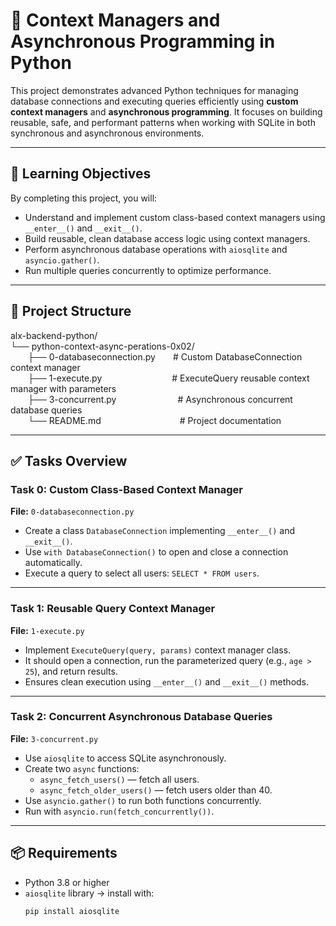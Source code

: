 # 📘 Context Managers and Asynchronous Programming in Python

This project demonstrates advanced Python techniques for managing database connections and executing queries efficiently using **custom context managers** and **asynchronous programming**. It focuses on building reusable, safe, and performant patterns when working with SQLite in both synchronous and asynchronous environments.

---

## 🚀 Learning Objectives

By completing this project, you will:

- Understand and implement custom class-based context managers using `__enter__()` and `__exit__()`.
- Build reusable, clean database access logic using context managers.
- Perform asynchronous database operations with `aiosqlite` and `asyncio.gather()`.
- Run multiple queries concurrently to optimize performance.

---

## 📁 Project Structure

alx-backend-python/  
└── python-context-async-perations-0x02/  
  ├── 0-databaseconnection.py  # Custom DatabaseConnection context manager  
  ├── 1-execute.py        # ExecuteQuery reusable context manager with parameters  
  ├── 3-concurrent.py       # Asynchronous concurrent database queries  
  └── README.md         # Project documentation  

---

## ✅ Tasks Overview

### Task 0: Custom Class-Based Context Manager  
**File:** `0-databaseconnection.py`

- Create a class `DatabaseConnection` implementing `__enter__()` and `__exit__()`.
- Use `with DatabaseConnection()` to open and close a connection automatically.
- Execute a query to select all users: `SELECT * FROM users`.

---

### Task 1: Reusable Query Context Manager  
**File:** `1-execute.py`

- Implement `ExecuteQuery(query, params)` context manager class.
- It should open a connection, run the parameterized query (e.g., `age > 25`), and return results.
- Ensures clean execution using `__enter__()` and `__exit__()` methods.

---

### Task 2: Concurrent Asynchronous Database Queries  
**File:** `3-concurrent.py`

- Use `aiosqlite` to access SQLite asynchronously.
- Create two `async` functions:
  - `async_fetch_users()` — fetch all users.
  - `async_fetch_older_users()` — fetch users older than 40.
- Use `asyncio.gather()` to run both functions concurrently.
- Run with `asyncio.run(fetch_concurrently())`.

---

## 📦 Requirements

- Python 3.8 or higher  
- `aiosqlite` library → install with:  
  ```bash
  pip install aiosqlite
